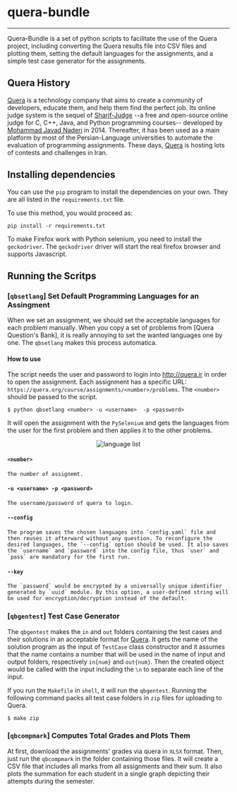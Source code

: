 # quera-bundle
---
Quera-Bundle is a set of python scripts to facilitate the use of the Quera project, including converting the Quera results file into CSV files and plotting them, setting the default languages for the assignments, and a simple test case generator for the assignments.

## Quera History
[Quera](http://quera.ir) is a technology company that aims to create a community of developers, educate them, and help them find the perfect job. Its online judge system is the sequel of [Sharif-Judge](https://github.com/mjnaderi/Sharif-Judge) --a free and open-source online judge for C, C++, Java, and Python programming courses-- developed by [Mohammad Javad Naderi](https://github.com/mjnaderi) in 2014. Thereafter, it has been used as a 
main platform by most of the Persian-Language universities to automate the evaluation of programming assignments. 
These days, [Quera](http://quera.ir) is hosting lots of contests and challenges in Iran.


## Installing dependencies

You can use the `pip` program to install the dependencies on your own. They are all listed in the `requirements.txt` file.

To use this method, you would proceed as:

```pip install -r requirements.txt```

To make Firefox work with Python selenium, you need to install the `geckodriver`. The `geckodriver` driver will start the real firefox browser and supports Javascript.


## Running the Scritps

### [`qbsetlang`] Set Default Programming Languages for an Assingment

When we set an assignment, we should set the acceptable languages for each problem manually. When you copy a set of problems from [Quera Question's Bank], it is really annoying to set the wanted languages one by one. The `qbsetlang` makes this process automatica.

#### How to use

The script needs the user and password to login into http://quera.ir in order to open the assignment. Each assignment has a specific URL: `https://quera.org/course/assignments/<number>/problems`. The `<number>` should be passed to the script. 

```$ python qbsetlang <number> -u <username>  -p <password>```

It will open the assignment with the `PySelenium` and gets the languages from the user for the first problem and then applies it to the other problems. 

<p align="center"><img src="images/setlang.png" alt="language list"/></p>

#### `<number>`
    The number of assignemt.

#### `-u <username> -p <password>`
    The username/password of quera to login.

#### `--config`
    The program saves the chosen languages into `config.yaml` file and then reuses it afterward without any question. To reconfigure the desired languages, the `--config` option should be used. It also saves the `username` and `password` into the config file, thus `user` and `pass` are mandatory for the first run. 

#### `--key`
    The `password` would be encrypted by a universally unique identifier generated by `uuid` module. By this option, a user-defined string will be used for encryption/decryption instead of the default.

### [`qbgentest`] Test Case Generator

The `qbgentest` makes the `in` and `out` folders containing the test cases and their solutions in an acceptable format for [Quera](http://quera.ir). It gets the name of the solution program as the input of `TestCase` class constructor and it assumes that the name contains a number that will be used in the name of input and output folders, respectively `in{num}` and `out{num}`. Then the created object would be called with the input including the `\n` to separate each line of the input.

If you run the `Makefile` in `shell`, it will run the `qbgentest`. 
Running the following command packs all test case folders in `zip` files for uploading to Quera.

```$ make zip```

### [`qbcompmark`] Computes Total Grades and Plots Them

At first, download the assignments' grades via quera in `XLSX` format. Then, just run the `qbcompmark` in the folder containing those files. It will create a CSV file that includes all marks from all assignments and their sum. It also plots the summation for each student in a single graph depicting their attempts during the semester. 
